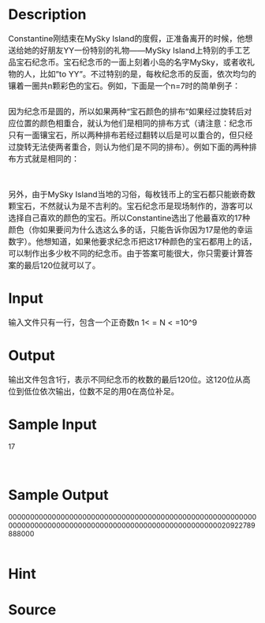 
# Description

<div class="content"><p><span style="font-size: medium">Constantine刚结束在MySky Island的度假，正准备离开的时候，他想送给她的好朋友YY一份特别的礼物——MySky Island上特别的手工艺品宝石纪念币。宝石纪念币的一面上刻着小岛的名字MySky，或者收礼物的人，比如”to YY”。不过特别的是，每枚纪念币的反面，依次均匀的镶着一圈共n颗彩色的宝石。例如，下面是一个n=7时的简单例子：</span></p>
<p><span style="font-size: medium"> <img alt="" border="0" src="source/bzoj/2026/img/aHR0cHM6Ly9seWRzeS5jb20vSnVkZ2VPbmxpbmUvaW1hZ2VzLzIwMjZfMS5qcGc=.jpg"/> </span></p>
<p><span style="font-size: medium">因为纪念币是圆的，所以如果两种“宝石颜色的排布”如果经过旋转后对应位置的颜色相重合，就认为他们是相同的排布方式（请注意：纪念币只有一面镶宝石，所以两种排布若经过翻转以后是可以重合的，但只经过旋转无法使两者重合，则认为他们是不同的排布）。例如下面的两种排布方式就是相同的： </span></p>
<p><span style="font-size: medium"><img alt="" border="0" src="source/bzoj/2026/img/aHR0cHM6Ly9seWRzeS5jb20vSnVkZ2VPbmxpbmUvaW1hZ2VzLzIwMjZfMi5qcGc=.jpg"/> </span></p>
<p><span style="font-size: medium">另外，由于MySky Island当地的习俗，每枚钱币上的宝石都只能嵌奇数颗宝石，不然就认为是不吉利的。宝石纪念币是现场制作的，游客可以选择自己喜欢的颜色的宝石。所以Constantine选出了他最喜欢的17种颜色（你如果要问为什么选这么多的话，只能告诉你因为17是他的幸运数字）。他想知道，如果他要求纪念币把这17种颜色的宝石都用上的话，可以制作出多少枚不同的纪念币。由于答案可能很大，你只需要计算答案的最后120位就可以了。</span></p></div>

# Input

<div class="content"><p><span style="font-size: medium">输入文件只有一行，包含一个正奇数n 1&lt; = N &lt; =10^9</span></p></div>

# Output

<div class="content"><p><span style="font-size: medium">输出文件包含1行，表示不同纪念币的枚数的最后120位。这120位从高位到低位依次输出，位数不足的用0在高位补足。</span></p></div>

# Sample Input

<div class="content"><span class="sampledata">17<br/>
<br/>
<br/>
</span></div>

# Sample Output

<div class="content"><span class="sampledata">000000000000000000000000000000000000000000000000000000000000000000000000000000000000000000000000000000000020922789888000<br/>
<br/>
</span></div>

# Hint

<div class="content"><p></p></div>

# Source

<div class="content"><p><a href="problemset.php?search="></a></p></div>

